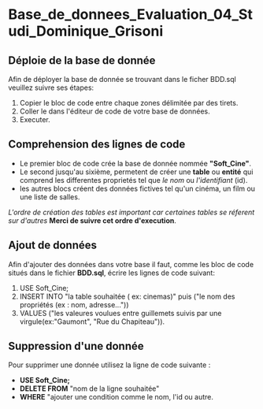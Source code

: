 # Base_de_donnees_Evaluation_04_Studi_Dominique_Grisoni

## Déploie de la base de donnée

Afin de déployer la base de donnée se trouvant dans le ficher BDD.sql veuillez suivre ses étapes:
  1. Copier le bloc de code entre chaque zones délimitée par des tirets.
  2. Coller le dans l'éditeur de code de votre base de données.
  2. Executer.



## Comprehension des lignes de code

* Le premier bloc de code crée la base de donnée nommée __"Soft_Cine"__.
* Le second jusqu'au sixième, permetent de créer une __table__ ou __entité__ qui comprend les differentes proprietés tel que *le nom* ou *l'identifiant* (id).
* les autres blocs créent des données fictives tel qu'un cinéma, un film ou une liste de salles.

_L'ordre de création des tables est important car certaines tables se réferent sur d'autres_ __Merci de suivre cet ordre d'execution__.



## Ajout de données

Afin d'ajouter des données dans votre base il faut, comme les bloc de code situés dans le fichier __BDD.sql__, écrire les lignes de code suivant:
  1. USE Soft_Cine;
  2. INSERT INTO "la table souhaitée ( ex: cinemas)" puis ("le nom des propriétés (ex : nom, adresse..."))
  3. VALUES ("les valeures voulues entre guillemets suivis par une virgule(ex:"Gaumont", "Rue du Chapiteau")).



## Suppression d'une donnée

Pour supprimer une donnée utilisez la ligne de code suivante : 
* __USE Soft_Cine;__
* __DELETE FROM__ "nom de la ligne souhaitée"
* __WHERE__ "ajouter une condition comme le nom, l'id ou autre.



